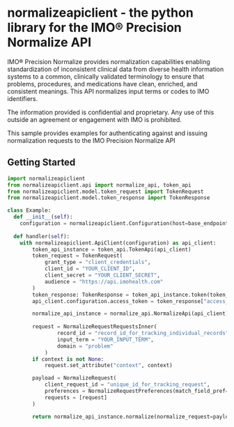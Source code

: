 # normalizeapiclient - the python library for the IMO® Precision Normalize API

<p>IMO® Precision Normalize provides normalization capabilities enabling standardization of inconsistent clinical data from diverse health information systems to a common, clinically validated terminology to ensure that problems, procedures, and medications have clean, enriched, and consistent meanings. This API normalizes input terms or codes to IMO identifiers.</p> <p>The information provided is confidential and proprietary. Any use of this outside an agreement or engagement with IMO is prohibited.</p>

This sample provides examples for authenticating against and issuing normalization requests to the IMO Precision Normalize API

<a name="getting-started"></a>
## Getting Started

```python
import normalizeapiclient
from normalizeapiclient.api import normalize_api, token_api
from normalizeapiclient.model.token_request import TokenRequest
from normalizeapiclient.model.token_response import TokenResponse

class Example:
  def __init__(self):
    configuration = normalizeapiclient.Configuration(host=base_endpoint)
      
  def handler(self):
    with normalizeapiclient.ApiClient(configuration) as api_client:
        token_api_instance = token_api.TokenApi(api_client)
        token_request = TokenRequest(
            grant_type = "client_credentials",
            client_id = "YOUR_CLIENT_ID",
            client_secret = "YOUR_CLIENT_SECRET",
            audience = "https://api.imohealth.com"
        )
        token_response: TokenResponse = token_api_instance.token(token_request=token_request)
        api_client.configuration.access_token = token_response["access_token"]

        normalize_api_instance = normalize_api.NormalizeApi(api_client)
          
        request = NormalizeRequestRequestsInner(
                record_id = "record_id_for_tracking_individual_records",
                input_term = "YOUR_INPUT_TERM",
                domain = "problem"
            )
        if context is not None:
            request.set_attribute("context", context)

        payload = NormalizeRequest(
            client_request_id = "unique_id_for_tracking_request",
            preferences = NormalizeRequestPreferences(match_field_pref="input_term"),
            requests = [request]
        )

        return normalize_api_instance.normalize(normalize_request=payload)
```
